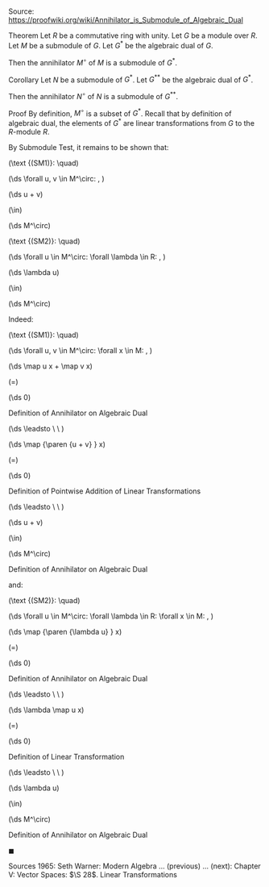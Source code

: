 # 

Source: https://proofwiki.org/wiki/Annihilator_is_Submodule_of_Algebraic_Dual



Theorem
Let $R$ be a commutative ring with unity.
Let $G$ be a module over $R$.
Let $M$ be a submodule of $G$.
Let $G^*$ be the algebraic dual of $G$.

Then the annihilator $M^\circ$ of $M$ is a submodule of $G^*$.


Corollary
Let $N$ be a submodule of $G^*$.
Let $G^{**}$ be the algebraic dual of $G^*$.

Then the annihilator $N^\circ$ of $N$ is a submodule of $G^{**}$.


Proof
By definition, $M^\circ$ is a subset of $G^*$.
Recall that by definition of algebraic dual, the elements of $G^*$ are linear transformations from $G$ to the $R$-module $R$.

By Submodule Test, it remains to be shown that:




\(\text {(SM1)}: \quad\)





\(\ds \forall u, v \in M^\circ: \, \)



\(\ds u + v\)

\(\in\)







\(\ds M^\circ\)










\(\text {(SM2)}: \quad\)





\(\ds \forall u \in M^\circ: \forall \lambda \in R: \, \)



\(\ds \lambda u\)

\(\in\)







\(\ds M^\circ\)










Indeed:




\(\text {(SM1)}: \quad\)





\(\ds \forall u, v \in M^\circ: \forall x \in M: \, \)



\(\ds \map u x + \map v x\)

\(=\)







\(\ds 0\)





Definition of Annihilator on Algebraic Dual








\(\ds \leadsto \ \ \)





\(\ds \map {\paren {u + v} } x\)

\(=\)







\(\ds 0\)





Definition of Pointwise Addition of Linear Transformations








\(\ds \leadsto \ \ \)





\(\ds u + v\)

\(\in\)







\(\ds M^\circ\)





Definition of Annihilator on Algebraic Dual



and:




\(\text {(SM2)}: \quad\)





\(\ds \forall u \in M^\circ: \forall \lambda \in R: \forall x \in M: \, \)



\(\ds \map {\paren {\lambda u} } x\)

\(=\)







\(\ds 0\)





Definition of Annihilator on Algebraic Dual








\(\ds \leadsto \ \ \)





\(\ds \lambda \map u x\)

\(=\)







\(\ds 0\)





Definition of Linear Transformation








\(\ds \leadsto \ \ \)





\(\ds \lambda u\)

\(\in\)







\(\ds M^\circ\)





Definition of Annihilator on Algebraic Dual



$\blacksquare$


Sources
1965: Seth Warner: Modern Algebra ... (previous) ... (next): Chapter $\text {V}$: Vector Spaces: $\S 28$. Linear Transformations




